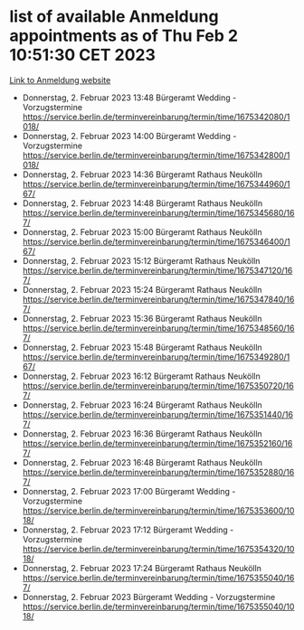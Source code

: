 # list of available Anmeldung appointments as of Thu Feb  2 10:51:30 CET 2023
[Link to Anmeldung website](https://service.berlin.de/terminvereinbarung/termin/tag.php?termin=0&anliegen[]=120686&dienstleisterlist=122210,122217,327316,122219,327312,122227,327314,122231,327346,122243,327348,122252,329742,122260,329745,122262,329748,122254,329751,122271,327278,122273,327274,122277,327276,330436,122280,327294,122282,327290,122284,327292,327539,122291,327270,122285,327266,122286,327264,122296,327268,150230,329760,122301,327282,122297,327286,122294,327284,122312,329763,122314,329775,122304,327330,122311,327334,122309,327332,122281,327352,122279,329772,122276,327324,122274,327326,122267,329766,122246,327318,122251,327320,122257,327322,122208,327298,122226,327300,121362,121364&herkunft=http%3A%2F%2Fservice.berlin.de%2Fdienstleistung%2F120686%2F)
- Donnerstag, 2. Februar 2023 13:48 Bürgeramt Wedding - Vorzugstermine https://service.berlin.de/terminvereinbarung/termin/time/1675342080/1018/
- Donnerstag, 2. Februar 2023 14:00 Bürgeramt Wedding - Vorzugstermine https://service.berlin.de/terminvereinbarung/termin/time/1675342800/1018/
- Donnerstag, 2. Februar 2023 14:36 Bürgeramt Rathaus Neukölln https://service.berlin.de/terminvereinbarung/termin/time/1675344960/167/
- Donnerstag, 2. Februar 2023 14:48 Bürgeramt Rathaus Neukölln https://service.berlin.de/terminvereinbarung/termin/time/1675345680/167/
- Donnerstag, 2. Februar 2023 15:00 Bürgeramt Rathaus Neukölln https://service.berlin.de/terminvereinbarung/termin/time/1675346400/167/
- Donnerstag, 2. Februar 2023 15:12 Bürgeramt Rathaus Neukölln https://service.berlin.de/terminvereinbarung/termin/time/1675347120/167/
- Donnerstag, 2. Februar 2023 15:24 Bürgeramt Rathaus Neukölln https://service.berlin.de/terminvereinbarung/termin/time/1675347840/167/
- Donnerstag, 2. Februar 2023 15:36 Bürgeramt Rathaus Neukölln https://service.berlin.de/terminvereinbarung/termin/time/1675348560/167/
- Donnerstag, 2. Februar 2023 15:48 Bürgeramt Rathaus Neukölln https://service.berlin.de/terminvereinbarung/termin/time/1675349280/167/
- Donnerstag, 2. Februar 2023 16:12 Bürgeramt Rathaus Neukölln https://service.berlin.de/terminvereinbarung/termin/time/1675350720/167/
- Donnerstag, 2. Februar 2023 16:24 Bürgeramt Rathaus Neukölln https://service.berlin.de/terminvereinbarung/termin/time/1675351440/167/
- Donnerstag, 2. Februar 2023 16:36 Bürgeramt Rathaus Neukölln https://service.berlin.de/terminvereinbarung/termin/time/1675352160/167/
- Donnerstag, 2. Februar 2023 16:48 Bürgeramt Rathaus Neukölln https://service.berlin.de/terminvereinbarung/termin/time/1675352880/167/
- Donnerstag, 2. Februar 2023 17:00 Bürgeramt Wedding - Vorzugstermine https://service.berlin.de/terminvereinbarung/termin/time/1675353600/1018/
- Donnerstag, 2. Februar 2023 17:12 Bürgeramt Wedding - Vorzugstermine https://service.berlin.de/terminvereinbarung/termin/time/1675354320/1018/
- Donnerstag, 2. Februar 2023 17:24 Bürgeramt Rathaus Neukölln https://service.berlin.de/terminvereinbarung/termin/time/1675355040/167/
- Donnerstag, 2. Februar 2023  Bürgeramt Wedding - Vorzugstermine https://service.berlin.de/terminvereinbarung/termin/time/1675355040/1018/
